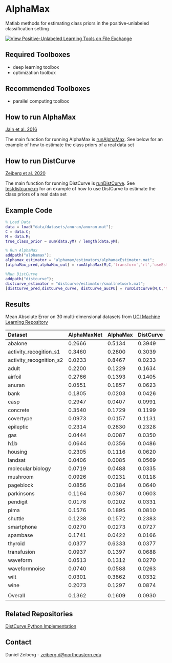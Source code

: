# AlphaMax
Matlab methods for estimating class priors in the positive-unlabeled classification setting

[![View Positive-Unlabeled Learning Tools on File Exchange](https://www.mathworks.com/matlabcentral/images/matlab-file-exchange.svg)](https://www.mathworks.com/matlabcentral/fileexchange/125175-positive-unlabeled-learning-tools)
## Required Toolboxes
 - deep learning toolbox
 - optimization toolbox

## Recommended Toolboxes
- parallel computing toolbox

## How to run AlphaMax
[Jain et al. 2016](https://arxiv.org/pdf/1601.01944.pdf)

The main function for running AlphaMax is [runAlphaMax](alphamax/runAlphaMax.m). See below for an example of how to estimate the class priors of a real data set

## How to run DistCurve
[Zeiberg et al. 2020](https://ojs.aaai.org//index.php/AAAI/article/view/6151)

The main function for running DistCurve is [runDistCurve](distcurve/runDistCurve.m). See [testdistcurve.m](tests/testdistcurve.m) for an example of how to use DistCurve to estimate the class priors of a real data set

## Example Code
```matlab
% Load Data
data = load("data/datasets/anuran/anuran.mat");
C = data.C;
M = data.M;
true_class_prior = sum(data.yM) / length(data.yM);

% Run AlphaMax
addpath("alphamax");
alphamax_estimator = "alphamax/estimators/alphamaxEstimator.mat";
[alphaMax_pred,alphaMax_out] = runAlphaMax(M,C,'transform','rt','useEstimatorNet',true,'estimator',alphamax_estimator);

%Run DistCurve
addpath("distcurve");
distcurve_estimator = "distcurve/estimator/smallnetwork.mat";
[distCurve_pred,distCurve_curve, distCurve_aucPU] = runDistCurve(M,C,'transform','rt','estimator',distcurve_estimator);
```

## Results

Mean Absolute Error on 30 multi-dimensional datasets from [UCI Machine Learning Repository](https://archive.ics.uci.edu/ml/index.php)


| Dataset | AlphaMaxNet | AlphaMax | DistCurve |
| :---- | :---- | :---- | :--- |
| abalone | 0.2666 | 0.5134 | 0.3949 |
| activity_recogition_s1 | 0.3460 | 0.2800 | 0.3039 |
| activity_recognition_s2 | 0.0233 | 0.8467 | 0.0233 |
| adult | 0.2200 | 0.1229 | 0.1634 |
| airfoil | 0.2766 | 0.1393 | 0.1405 |
| anuran | 0.0551 | 0.1857 | 0.0623 |
| bank | 0.1805 | 0.0203 | 0.0426 |
| casp | 0.2947 | 0.0407 | 0.0991 |
| concrete | 0.3540 | 0.1729 | 0.1199 |
| covertype | 0.0973 | 0.0157 | 0.1131 |
| epileptic | 0.2314 | 0.2830 | 0.2328 |
| gas | 0.0444 | 0.0087 | 0.0350 |
| h1b | 0.0644 | 0.0356 | 0.0486 |
| housing | 0.2305 | 0.1116 | 0.0620 |
| landsat | 0.0406 | 0.0085 | 0.0569 |
| molecular biology | 0.0719 | 0.0488 | 0.0335 |
| mushroom | 0.0926 | 0.0231 | 0.0118 |
| pageblock | 0.0856 | 0.0184 | 0.0640 |
| parkinsons | 0.1164 | 0.0367 | 0.0603 |
| pendigit | 0.0178 | 0.0202 | 0.0331 |
| pima | 0.1576 | 0.1895 | 0.0810 |
| shuttle | 0.1238 | 0.1572 | 0.2383 |
| smartphone | 0.0270 | 0.0273 | 0.0727 |
| spambase | 0.1741 | 0.0422 | 0.0166 |
| thyroid | 0.0377 | 0.6333 | 0.0377 |
| transfusion | 0.0937 | 0.1397 | 0.0688 |
| waveform | 0.0513 | 0.1312 | 0.0270 |
| waveformnoise | 0.0740 | 0.0588 | 0.0263 |
| wilt | 0.0301 | 0.3862 | 0.0332 |
| wine | 0.2073 | 0.1297 | 0.0874 |
|  |  |  |  |
| Overall | 0.1362 | 0.1609 | 0.0930 |

## Related Repositories
[DistCurve Python Implementation](https://github.com/Dzeiberg/dist_curve)

## Contact

Daniel Zeiberg - zeiberg.d@northeastern.edu
